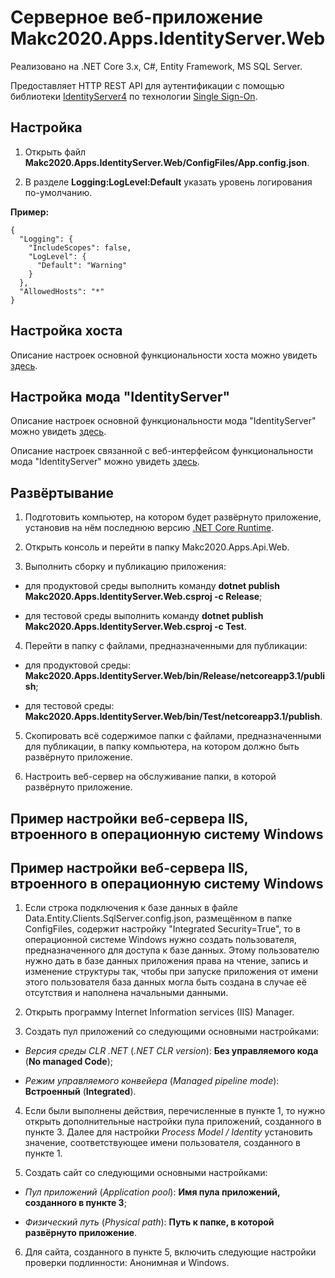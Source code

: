 # Серверное веб-приложение Makc2020.Apps.IdentityServer.Web

Реализовано на .NET Core 3.x, C#, Entity Framework, MS SQL Server.

Предоставляет HTTP REST API для аутентификации с помощью библиотеки
[IdentityServer4](http://docs.identityserver.io/en/latest/index.html)
по технологии [Single Sign-On](https://ru.wikipedia.org/wiki/Технология_единого_входа).

## Настройка

1. Открыть файл **Makc2020.Apps.IdentityServer.Web/ConfigFiles/App.config.json**.

2. В разделе **Logging:LogLevel:Default** указать уровень логирования по-умолчанию.

**Пример:**

    {  
      "Logging": {
        "IncludeScopes": false,
        "LogLevel": {
          "Default": "Warning"
        }
      },
      "AllowedHosts": "*"
    }

## Настройка хоста

Описание настроек основной функциональности хоста можно увидеть
[здесь](../Makc2020.Host.Base/README.md).

## Настройка мода "IdentityServer"

Описание настроек основной функциональности мода "IdentityServer" можно увидеть
[здесь](../Makc2020.Mods.IdentityServer.Base/README.md).

Описание настроек связанной с веб-интерфейсом функциональности мода "IdentityServer" можно увидеть
[здесь](../Makc2020.Mods.IdentityServer.Web/README.md).

## Развёртывание

1. Подготовить компьютер, на котором будет развёрнуто приложение, установив на нём последнюю версию
[.NET Core Runtime](https://dotnet.microsoft.com/download/dotnet-core/3.1).

2. Открыть консоль и перейти в папку Makc2020.Apps.Api.Web.

3. Выполнить сборку и публикацию приложения:
 
- для продуктовой среды выполнить команду **dotnet publish Makc2020.Apps.IdentityServer.Web.csproj -c Release**;

- для тестовой среды выполнить команду **dotnet publish Makc2020.Apps.IdentityServer.Web.csproj -c Test**. 

4. Перейти в папку с файлами, предназначенными для публикации:
 
- для продуктовой среды: **Makc2020.Apps.IdentityServer.Web/bin/Release/netcoreapp3.1/publish**;

- для тестовой среды: **Makc2020.Apps.IdentityServer.Web/bin/Test/netcoreapp3.1/publish**.

5. Скопировать всё содержимое папки с файлами, предназначенными для публикации,
в папку компьютера, на котором должно быть развёрнуто приложение.

6. Настроить веб-сервер на обслуживание папки, в которой развёрнуто приложение.

## Пример настройки веб-сервера IIS, втроенного в операционную систему Windows

## Пример настройки веб-сервера IIS, втроенного в операционную систему Windows

1. Если строка подключения к базе данных в файле Data.Entity.Clients.SqlServer.config.json, размещённом в папке
ConfigFiles, содержит настройку "Integrated Security=True", то в операционной системе Windows нужно
создать пользователя, предназначенного для доступа к базе данных. Этому пользователю нужно дать в базе
данных приложения права на чтение, запись и изменение структуры так, чтобы при запуске приложения от имени
этого пользователя база данных могла быть создана в случае её отсутствия и наполнена начальными данными.  

2. Открыть программу Internet Information services (IIS) Manager.

3. Создать пул приложений со следующими основными настройками:

- *Версия среды CLR .NET* (*.NET CLR version*): **Без управляемого кода** (**No managed Code**);

- *Режим управляемого конвейера* (*Managed pipeline mode*): **Встроенный** (**Integrated**).

4. Если были выполнены действия, перечисленные в пункте 1, то нужно открыть дополнительные настройки
пула приложений, созданного в пункте 3. Далее для настройки *Process Model / Identity* установить значение,
соответствующее имени пользователя, созданного в пункте 1.

5. Создать сайт со следующими основными настройками:

- *Пул приложений* (*Application pool*): **Имя пула приложений, созданного в пункте 3**;

- *Физический путь* (*Physical path*): **Путь к папке, в которой развёрнуто приложение**.

6. Для сайта, созданного в пункте 5, включить следующие настройки проверки подлинности: Анонимная и Windows.
